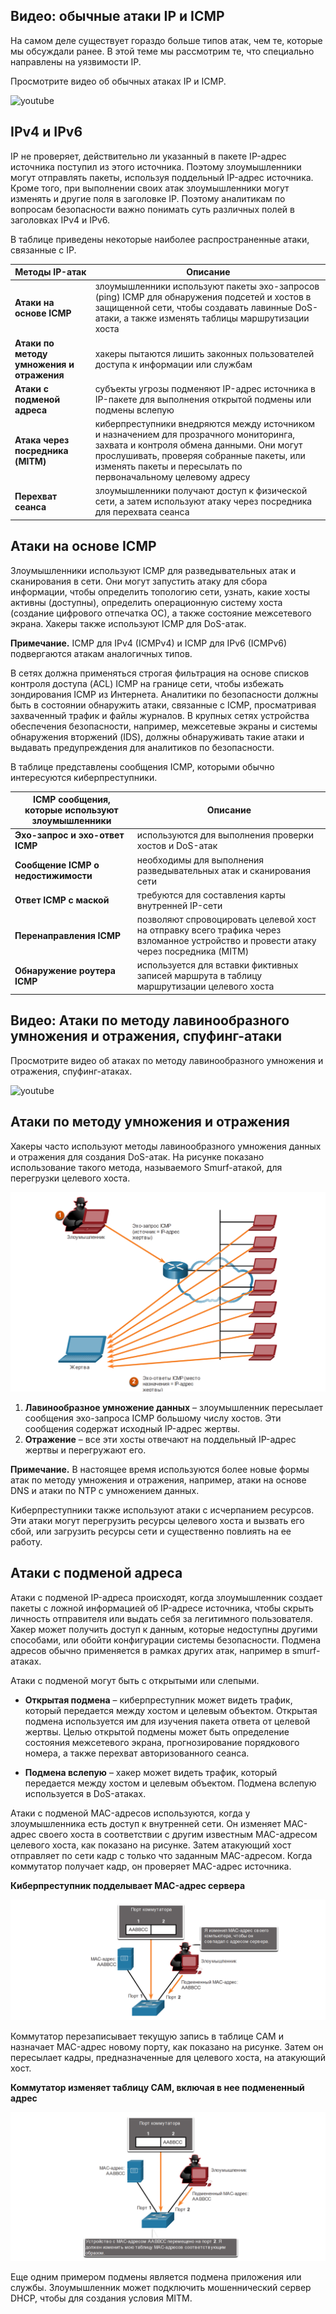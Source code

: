 <!-- 3.6.1 -->
## Видео: обычные атаки IP и ICMP

На самом деле существует гораздо больше типов атак, чем те, которые мы обсуждали ранее. В этой теме мы рассмотрим те, что специально направлены на уязвимости IP.

Просмотрите видео об обычных атаках IP и ICMP.

![youtube](https://www.youtube.com/watch?v=qgM_6SJwwP8)

<!-- 3.6.2 -->
## IPv4 и IPv6

IP не проверяет, действительно ли указанный в пакете IP-адрес источника поступил из этого источника. Поэтому злоумышленники могут отправлять пакеты, используя поддельный IP-адрес источника. Кроме того, при выполнении своих атак злоумышленники могут изменять и другие поля в заголовке IP. Поэтому аналитикам по вопросам безопасности важно понимать суть различных полей в заголовках IPv4 и IPv6.

В таблице приведены некоторые наиболее распространенные атаки, связанные с IP.

| **Методы IP-атак** | **Описание** |
| --- | --- |
| **Атаки на основе ICMP**  | злоумышленники используют пакеты эхо-запросов (ping) ICMP для обнаружения подсетей и хостов в защищенной сети, чтобы создавать лавинные DoS-атаки, а также изменять таблицы маршрутизации хоста |
| **Атаки по методу умножения и отражения** | хакеры пытаются лишить законных пользователей доступа к информации или службам |
| **Атаки с подменой адреса** | субъекты угрозы подменяют IP-адрес источника в IP-пакете для выполнения открытой подмены или подмены вслепую |
| **Атака через посредника (MITM)**  | киберпреступники внедряются между источником и назначением для прозрачного мониторинга, захвата и контроля обмена данными. Они могут прослушивать, проверяя собранные пакеты, или изменять пакеты и пересылать по первоначальному целевому адресу |
| **Перехват сеанса**  | злоумышленники получают доступ к физической сети, а затем используют атаку через посредника для перехвата сеанса |

<!-- 3.6.3 -->
## Атаки на основе ICMP

Злоумышленники используют ICMP для разведывательных атак и сканирования в сети. Они могут запустить атаку для сбора информации, чтобы определить топологию сети, узнать, какие хосты активны (доступны), определить операционную систему хоста (создание цифрового отпечатка ОС), а также состояние межсетевого экрана. Хакеры также используют ICMP для DoS-атак.

**Примечание.** ICMP для IPv4 (ICMPv4) и ICMP для IPv6 (ICMPv6) подвергаются атакам аналогичных типов.

В сетях должна применяться строгая фильтрация на основе списков контроля доступа (ACL) ICMP на границе сети, чтобы избежать зондирования ICMP из Интернета. Аналитики по безопасности должны быть в состоянии обнаружить атаки, связанные с ICMP, просматривая захваченный трафик и файлы журналов. В крупных сетях устройства обеспечения безопасности, например, межсетевые экраны и системы обнаружения вторжений (IDS), должны обнаруживать такие атаки и выдавать предупреждения для аналитиков по безопасности.

В таблице представлены сообщения ICMP, которыми обычно интересуются киберпреступники. 

| **ICMP сообщения, которые используют злоумышленники** | **Описание** |
| --- | --- |
| **Эхо-запрос и эхо-ответ ICMP**  | используются для выполнения проверки хостов и DoS-атак |
| **Сообщение ICMP о недостижимости**  | необходимы для выполнения разведывательных атак и сканирования сети |
| **Ответ ICMP с маской**  | требуются для составления карты внутренней IP-сети |
| **Перенаправления ICMP**  | позволяют спровоцировать целевой хост на отправку всего трафика через взломанное устройство и провести атаку через посредника (MITM) |
| **Обнаружение роутера ICMP**  | используется для вставки фиктивных записей маршрута в таблицу маршрутизации целевого хоста |

<!-- 3.6.4 -->
## Видео: Атаки по методу лавинообразного умножения и отражения, спуфинг-атаки

Просмотрите видео об атаках по методу лавинообразного умножения и отражения, спуфинг-атаках.

![youtube](https://www.youtube.com/watch?v=NbmzS--sOyU)

<!-- 3.6.5 -->
## Атаки по методу умножения и отражения

Хакеры часто используют методы лавинообразного умножения данных и отражения для создания DoS-атак. На рисунке показано использование такого метода, называемого Smurf-атакой, для перегрузки целевого хоста.

![](./assets/3.6.5.png)
<!-- /courses/ensa-dl/ae8e8c80-34fd-11eb-ba19-f1886492e0e4/aeb3eed4-34fd-11eb-ba19-f1886492e0e4/assets/c5e04840-1c46-11ea-af56-e368b99e9723.svg -->

1.  **Лавинообразное умножение данных** – злоумышленник пересылает сообщения эхо-запроса ICMP большому числу хостов. Эти сообщения содержат исходный IP-адрес жертвы.
2.  **Отражение** – все эти хосты отвечают на поддельный IP-адрес жертвы и перегружают его.

**Примечание.** В настоящее время используются более новые формы атак по методу умножения и отражения, например, атаки на основе DNS и атаки по NTP с умножением данных.

Киберпреступники также используют атаки с исчерпанием ресурсов. Эти атаки могут перегрузить ресурсы целевого хоста и вызвать его сбой, или загрузить ресурсы сети и существенно повлиять на ее работу.

<!-- 3.6.6 -->
## Атаки с подменой адреса

Атаки с подменой IP-адреса происходят, когда злоумышленник создает пакеты с ложной информацией об IP-адресе источника, чтобы скрыть личность отправителя или выдать себя за легитимного пользователя. Хакер может получить доступ к данным, которые недоступны другими способами, или обойти конфигурации системы безопасности. Подмена адресов обычно применяется в рамках других атак, например в smurf-атаках.

Атаки с подменой могут быть с открытыми или слепыми.

* **Открытая подмена** – киберпреступник может видеть трафик, который передается между хостом и целевым объектом. Открытая подмена используется им для изучения пакета ответа от целевой жертвы. Целью открытой подмены может быть определение состояния межсетевого экрана, прогнозирование порядкового номера, а также перехват авторизованного сеанса.

* **Подмена вслепую** – хакер может видеть трафик, который передается между хостом и целевым объектом. Подмена вслепую используется в DoS-атаках.

Атаки с подменой MAC-адресов используются, когда у злоумышленника есть доступ к внутренней сети. Он изменяет MAC-адрес своего хоста в соответствии с другим известным MAC-адресом целевого хоста, как показано на рисунке. Затем атакующий хост отправляет по сети кадр с только что заданным MAC-адресом. Когда коммутатор получает кадр, он проверяет MAC-адрес источника.

**Киберпреступник подделывает MAC-адрес сервера**

![](./assets/3.6.6-1.png)
<!-- /courses/ensa-dl/ae8e8c80-34fd-11eb-ba19-f1886492e0e4/aeb3eed4-34fd-11eb-ba19-f1886492e0e4/assets/c5e0bd70-1c46-11ea-af56-e368b99e9723.svg -->

Коммутатор перезаписывает текущую запись в таблице CAM и назначает MAC-адрес новому порту, как показано на рисунке. Затем он пересылает кадры, предназначенные для целевого хоста, на атакующий хост.

**Коммутатор изменяет таблицу CAM, включая в нее подмененный адрес**

![](./assets/3.6.6-2.png)
<!-- /courses/ensa-dl/ae8e8c80-34fd-11eb-ba19-f1886492e0e4/aeb3eed4-34fd-11eb-ba19-f1886492e0e4/assets/c5e159b0-1c46-11ea-af56-e368b99e9723.svg -->

Еще одним примером подмены является подмена приложения или службы. Злоумышленник может подключить мошеннический сервер DHCP, чтобы для создания условия MITM.

<!-- 3.6.7 -->
<!-- quiz -->

